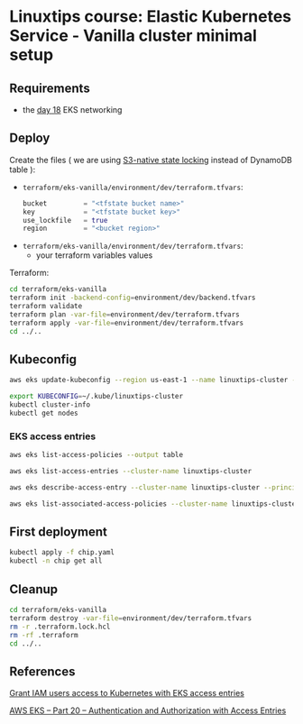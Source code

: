 # Linuxtips course: Elastic Kubernetes Service - Vanilla cluster minimal setup

## Requirements

* the [day 18](../day18/README.md) EKS networking

## Deploy

Create the files ( we are using [S3-native state locking](https://github.com/hashicorp/terraform/pull/35661) instead of DynamoDB table ):
* `terraform/eks-vanilla/environment/dev/terraform.tfvars`:
  ```tf
  bucket         = "<tfstate bucket name>"
  key            = "<tfstate bucket key>"
  use_lockfile   = true
  region         = "<bucket region>"
  ```
* `terraform/eks-vanilla/environment/dev/terraform.tfvars`:
  * your terraform variables values

Terraform:

```bash
cd terraform/eks-vanilla
terraform init -backend-config=environment/dev/backend.tfvars
terraform validate
terraform plan -var-file=environment/dev/terraform.tfvars
terraform apply -var-file=environment/dev/terraform.tfvars
cd ../..
```

## Kubeconfig

```bash
aws eks update-kubeconfig --region us-east-1 --name linuxtips-cluster --kubeconfig ~/.kube/linuxtips-cluster --alias linuxtips-cluster

export KUBECONFIG=~/.kube/linuxtips-cluster
kubectl cluster-info 
kubectl get nodes
```

### EKS access entries

```bash
aws eks list-access-policies --output table

aws eks list-access-entries --cluster-name linuxtips-cluster

aws eks describe-access-entry --cluster-name linuxtips-cluster --principal-arn <arn>

aws eks list-associated-access-policies --cluster-name linuxtips-cluster --principal <arn>
```

## First deployment

```bash
kubectl apply -f chip.yaml
kubectl -n chip get all
```

## Cleanup

```bash
cd terraform/eks-vanilla
terraform destroy -var-file=environment/dev/terraform.tfvars
rm -r .terraform.lock.hcl 
rm -rf .terraform
cd ../..
```

## References

[Grant IAM users access to Kubernetes with EKS access entries](https://docs.aws.amazon.com/eks/latest/userguide/access-entries.html)

[AWS EKS – Part 20 – Authentication and Authorization with Access Entries](https://kubedemy.io/aws-eks-part-20-authentication-and-authorization-with-access-entries)

